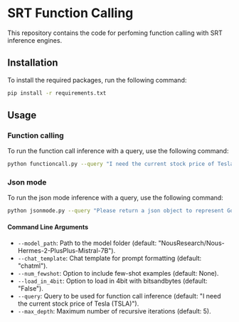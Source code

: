 # SRT Function Calling

This repository contains the code for perfoming function calling with SRT inference engines.

## Installation

To install the required packages, run the following command:

```bash
pip install -r requirements.txt
```

## Usage
### Function calling

To run the function call inference with a query, use the following command:

```bash
python functioncall.py --query "I need the current stock price of Tesla (TSLA)"
```

### Json mode

To run the json mode inference with a query, use the following command:

```bash
python jsonmode.py --query "Please return a json object to represent Goku from the anime Dragon Ball Z?"

```

#### Command Line Arguments

- `--model_path`: Path to the model folder (default: "NousResearch/Nous-Hermes-2-PlusPlus-Mistral-7B").
- `--chat_template`: Chat template for prompt formatting (default: "chatml").
- `--num_fewshot`: Option to include few-shot examples (default: None).
- `--load_in_4bit`: Option to load in 4bit with bitsandbytes (default: "False").
- `--query`: Query to be used for function call inference (default: "I need the current stock price of Tesla (TSLA)").
- `--max_depth`: Maximum number of recursive iterations (default: 5).